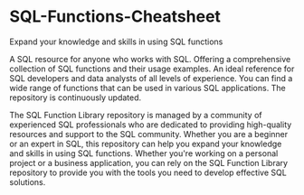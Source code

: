 # SQL-Functions-Cheatsheet
Expand your knowledge and skills in using SQL functions

A SQL resource for anyone who works with SQL. Offering a comprehensive collection of SQL functions and their usage examples. An ideal reference for SQL developers and data analysts of all levels of experience. You can find a wide range of functions that can be used in various SQL applications. The repository is continuously updated.

The SQL Function Library repository is managed by a community of experienced SQL professionals who are dedicated to providing high-quality resources and support to the SQL community. Whether you are a beginner or an expert in SQL, this repository can help you expand your knowledge and skills in using SQL functions. Whether you're working on a personal project or a business application, you can rely on the SQL Function Library repository to provide you with the tools you need to develop effective SQL solutions.
